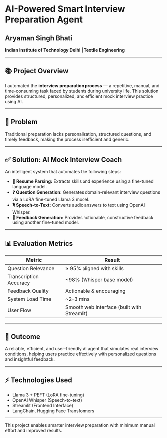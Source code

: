# AI-Powered Smart Interview Preparation Agent

## Aryaman Singh Bhati  
**Indian Institute of Technology Delhi | Textile Engineering**

---

## 📚 Project Overview

I automated the **interview preparation process** — a repetitive, manual, and time-consuming task faced by students during university life. This solution provides structured, personalized, and efficient mock interview practice using AI.

---

## 🚀 Problem  
Traditional preparation lacks personalization, structured questions, and timely feedback, making the process inefficient and generic.

---

## ✅ Solution: AI Mock Interview Coach

An intelligent system that automates the following steps:
- **📄 Resume Parsing:** Extracts skills and experience using a fine-tuned language model.
- **❓ Question Generation:** Generates domain-relevant interview questions via a LoRA fine-tuned Llama 3 model.
- **🎙️ Speech-to-Text:** Converts audio answers to text using OpenAI Whisper.
- **🌟 Feedback Generation:** Provides actionable, constructive feedback using another fine-tuned model.

---

## 📊 Evaluation Metrics  

| Metric                      | Result                                      |
|-----------------------------|---------------------------------------------|
| Question Relevance           | ≥ 95% aligned with skills                 |
| Transcription Accuracy       | ~98% (Whisper base model)                 |
| Feedback Quality             | Actionable & encouraging                  |
| System Load Time             | ~2–3 mins                                  |
| User Flow                    | Smooth web interface (built with Streamlit) |

---

## 🎯 Outcome  

A reliable, efficient, and user-friendly AI agent that simulates real interview conditions, helping users practice effectively with personalized questions and insightful feedback.

---

## ⚡ Technologies Used  
- Llama 3 + PEFT (LoRA fine-tuning)  
- OpenAI Whisper (Speech-to-text)  
- Streamlit (Frontend Interface)  
- LangChain, Hugging Face Transformers  

---

This project enables smarter interview preparation with minimum manual effort and improved results.
